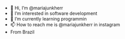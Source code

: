 - 👋 Hi, I’m @mariajunkherr
- 👀 I’m interested in software development
- 🌱 I’m currently learning programmin
- 📫 How to reach me is @mariajunkherr in instagram
- From Brazil

<!---
mariajunkherr/mariajunkherr is a ✨ special ✨ repository because its `README.md` (this file) appears on your GitHub profile.
You can click the Preview link to take a look at your changes.
--->

